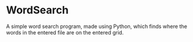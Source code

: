 # WordSearch
A simple word search program, made using Python, which finds where the words in the entered file are on the entered grid.
